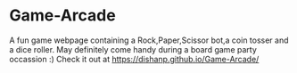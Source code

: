 # Game-Arcade
A fun game webpage containing a Rock,Paper,Scissor bot,a coin tosser and a dice roller.
May definitely come handy during a board game party occassion :)
Check it out at https://dishanp.github.io/Game-Arcade/
